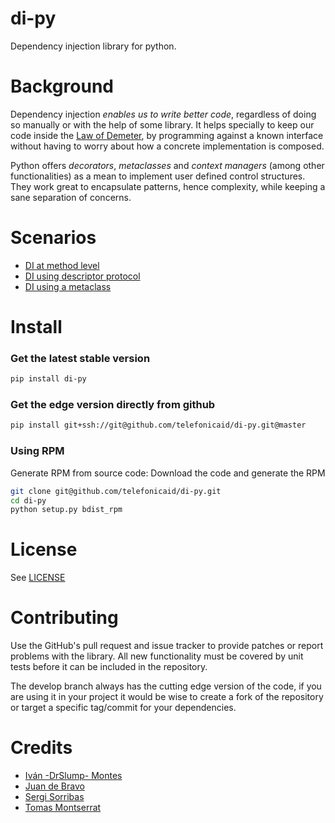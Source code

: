 # di-py

Dependency injection library for python.

# Background

Dependency injection *enables us to write better code*, regardless of doing so
manually or with the help of some library. It helps specially to keep our code
inside the [Law of Demeter](http://en.wikipedia.org/wiki/Law_of_Demeter),
by programming against a known interface without having to worry about
how a concrete implementation is composed.

Python offers *decorators*, *metaclasses* and *context managers* (among other
functionalities) as a mean to implement user defined control structures.
They work great to encapsulate patterns, hence complexity, while keeping
a sane separation of concerns.

# Scenarios

* [DI at method level](tests/di_tests.py#L32-L104)
* [DI using descriptor protocol](di/main.py#L217-L221)
* [DI using a metaclass](tests/di_tests.py#L107-L143)

# Install


### Get the latest stable version

```bash
pip install di-py
```

### Get the edge version directly from github

```bash
pip install git+ssh://git@github.com/telefonicaid/di-py.git@master
```

### Using RPM

Generate RPM from source code: Download the code and generate the RPM

```bash
git clone git@github.com/telefonicaid/di-py.git
cd di-py
python setup.py bdist_rpm
```

# License

See [LICENSE](https://github.com/telefonicaid/di-py/blob/master/LICENSE)

# Contributing

Use the GitHub's pull request and issue tracker to provide patches or
report problems with the library. All new functionality must be covered
by unit tests before it can be included in the repository.

The develop branch always has the cutting edge version of the code, if
you are using it in your project it would be wise to create a fork of the
repository or target a specific tag/commit for your dependencies.


# Credits

- [Iván -DrSlump- Montes](https://github.com/drslump)
- [Juan de Bravo](https://github.com/juandebravo)
- [Sergi Sorribas](https://github.com/lerovitch)
- [Tomas Montserrat](https://github.com/tomas-mm)
